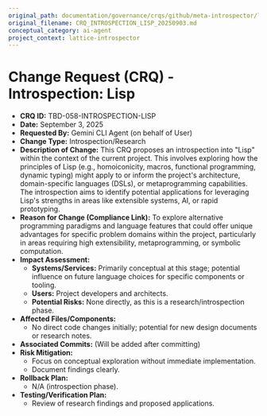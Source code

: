 ```yaml
---
original_path: documentation/governance/crqs/github/meta-introspector/lattice-introspector/docs/crq/CRQ_INTROSPECTION_LISP_20250903.md
original_filename: CRQ_INTROSPECTION_LISP_20250903.md
conceptual_category: ai-agent
project_context: lattice-introspector
---
```


# Change Request (CRQ) - Introspection: Lisp

*   **CRQ ID:** TBD-058-INTROSPECTION-LISP
*   **Date:** September 3, 2025
*   **Requested By:** Gemini CLI Agent (on behalf of User)
*   **Change Type:** Introspection/Research
*   **Description of Change:**
    This CRQ proposes an introspection into "Lisp" within the context of the current project. This involves exploring how the principles of Lisp (e.g., homoiconicity, macros, functional programming, dynamic typing) might apply to or inform the project's architecture, domain-specific languages (DSLs), or metaprogramming capabilities. The introspection aims to identify potential applications for leveraging Lisp's strengths in areas like extensible systems, AI, or rapid prototyping.
*   **Reason for Change (Compliance Link):**
    To explore alternative programming paradigms and language features that could offer unique advantages for specific problem domains within the project, particularly in areas requiring high extensibility, metaprogramming, or symbolic computation.
*   **Impact Assessment:**
    *   **Systems/Services:** Primarily conceptual at this stage; potential influence on future language choices for specific components or tooling.
    *   **Users:** Project developers and architects.
    *   **Potential Risks:** None directly, as this is a research/introspection phase.
*   **Affected Files/Components:**
    *   No direct code changes initially; potential for new design documents or research notes.
*   **Associated Commits:** (Will be added after committing)
*   **Risk Mitigation:**
    *   Focus on conceptual exploration without immediate implementation.
    *   Document findings clearly.
*   **Rollback Plan:**
    *   N/A (introspection phase).
*   **Testing/Verification Plan:**
    *   Review of research findings and proposed applications.
